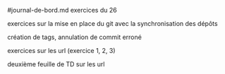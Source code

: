 #journal-de-bord.md
exercices du 26

exercices sur la mise en place du git avec la synchronisation des dépôts

création de tags, annulation de commit erroné 

exercices sur les url (exercice 1, 2, 3)

deuxième feuille de TD sur les url
